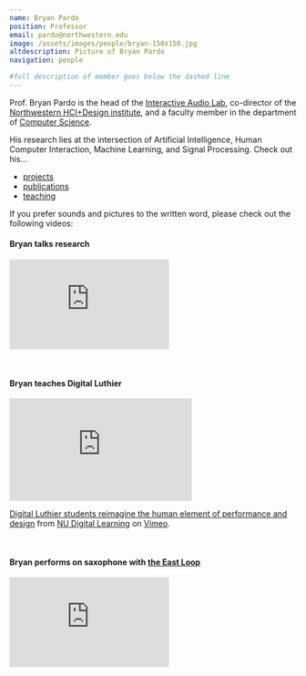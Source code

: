 ```yaml
---
name: Bryan Pardo
position: Professor
email: pardo@northwestern.edu
image: /assets/images/people/bryan-150x150.jpg
altdescription: Picture of Bryan Pardo
navigation: people

#full description of member goes below the dashed line
---
```

Prof. Bryan Pardo is the head of the [Interactive Audio Lab](https://interactiveaudiolab.github.io), co-director of the [Northwestern HCI+Design institute](), and a faculty member in the department of [Computer Science](https://www.mccormick.northwestern.edu/computer-science/).

His research lies at the intersection of Artificial Intelligence, Human Computer Interaction, Machine Learning, and Signal Processing. Check out his... 

* [projects](/projects)
* [publications](/publications)
* [teaching](https://interactiveaudiolab.github.io/teaching/)

If you prefer sounds and pictures to the written word, please check out the following videos:

#### Bryan talks research
<iframe width="280" height="158" src="https://www.youtube.com/embed/-paVbLRfl1Y" frameborder="0" allow="accelerometer; autoplay; encrypted-media; gyroscope; picture-in-picture" allowfullscreen></iframe> 

<p>&nbsp;</p>

#### Bryan teaches Digital Luthier
<iframe src="https://player.vimeo.com/video/290542230" width="320" height="180" frameborder="0" allow="autoplay; fullscreen" allowfullscreen></iframe>
<p><a href="https://vimeo.com/290542230">Digital Luthier students reimagine the human element of performance and design</a> from <a href="https://vimeo.com/user51095426">NU Digital Learning</a> on <a href="https://vimeo.com">Vimeo</a>.</p>

<p>&nbsp;</p>

#### Bryan performs on saxophone with [the East Loop](https://www.eastloopmusic.com)
<iframe width="280" height="158" src="https://www.youtube.com/embed/uhC9ldeYyeA" frameborder="0" allow="accelerometer; autoplay; encrypted-media; gyroscope; picture-in-picture" allowfullscreen></iframe>
